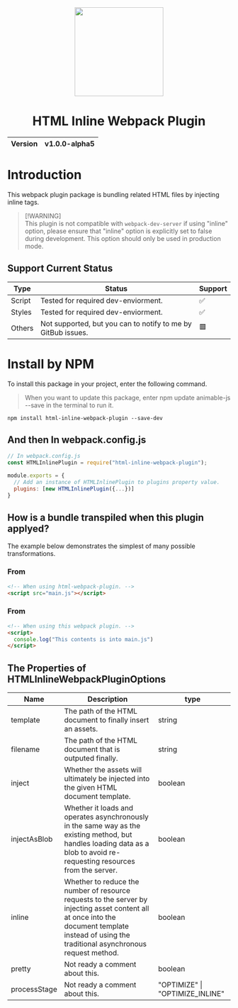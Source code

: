 <div align="center">
  <img width="200px" src="https://github.com/user-attachments/assets/67559b48-8749-4ce8-b4b6-9d5505e0556e">
  <h1>HTML Inline Webpack Plugin</h1>
  <table>
        <thead>
          <tr>
            <th>Version</th>
            <th>v1.0.0-alpha5</th>
          </tr>
        </tbody>
    </table>
</div>

# Introduction
This webpack plugin package is bundling related HTML files by injecting inline tags.

> [!WARNING]<br>
> This plugin is not compatible with `webpack-dev-server` if using "inline" option, please ensure that "inline" option is explicitly set to false during development. This option should only be used in production mode.

## Support Current Status
| Type | Status | Support |
| ---- | ------ | ------- |
| Script | Tested for required dev-enviorment. | ✅ |
| Styles | Tested for required dev-enviorment. | ✅ |
| Others | Not supported, but you can to notify to me by GitBub issues. | 🟥 |

# Install by NPM
To install this package in your project, enter the following command.

> When you want to update this package, enter npm update animable-js --save in the terminal to run it.

```
npm install html-inline-webpack-plugin --save-dev
```

## And then In webpack.config.js
```cjs
// In webpack.config.js
const HTMLInlinePlugin = require("html-inline-webpack-plugin");

module.exports = {
  // Add an instance of HTMLInlinePlugin to plugins property value.
  plugins: [new HTMLInlinePlugin({...})]
}
```

## How is a bundle transpiled when this plugin applyed?
The example below demonstrates the simplest of many possible transformations.

### From
```html
<!-- When using html-webpack-plugin. -->
<script src="main.js"></script>
```

### From
```html
<!-- When using this webpack plugin. -->
<script>
  console.log("This contents is into main.js")
</script>
```

## The Properties of HTMLInlineWebpackPluginOptions

| Name | Description | type |
| ---- | ----------- | ---- |
| template | The path of the HTML document to finally insert an assets. | string |
| filename | The path of the HTML document that is outputed finally. | string |
| inject | Whether the assets will ultimately be injected into the given HTML document template. | boolean |
| injectAsBlob | Whether it loads and operates asynchronously in the same way as the existing method, but handles loading data as a blob to avoid re-requesting resources from the server. | boolean |
| inline | Whether to reduce the number of resource requests to the server by injecting asset content all at once into the document template instead of using the traditional asynchronous request method. | boolean |
| pretty | Not ready a comment about this. | boolean |
| processStage | Not ready a comment about this. | "OPTIMIZE" \| "OPTIMIZE_INLINE" |